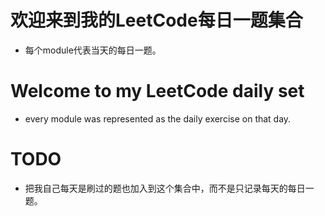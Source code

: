 # 欢迎来到我的LeetCode每日一题集合
- 每个module代表当天的每日一题。




# Welcome to my LeetCode daily set
- every module was represented as the daily exercise on that day.


# TODO
- 把我自己每天是刷过的题也加入到这个集合中，而不是只记录每天的每日一题。